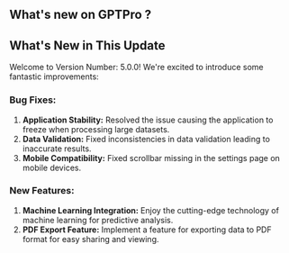 ## What's new on GPTPro ?
 
## What's New in This Update

Welcome to Version Number: 5.0.0! We're excited to introduce some fantastic improvements:

### Bug Fixes:
1. **Application Stability:** Resolved the issue causing the application to freeze when processing large datasets.
2. **Data Validation:** Fixed inconsistencies in data validation leading to inaccurate results.
3. **Mobile Compatibility:** Fixed scrollbar missing in the settings page on mobile devices.

### New Features:
1. **Machine Learning Integration:** Enjoy the cutting-edge technology of machine learning for predictive analysis.
2. **PDF Export Feature:** Implement a feature for exporting data to PDF format for easy sharing and viewing. 
